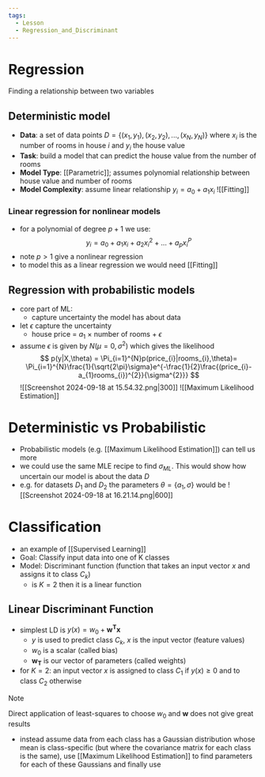 ```yaml
---
tags:
  - Lesson
  - Regression_and_Discriminant
---
```

# Regression
Finding a relationship between two variables
## Deterministic model
- **Data**: a set of data points $D = \{(x_{1}, y_{1}), (x_{2}, y_{2}), ..., (x_{N}, y_{N})\}$ where $x_{i}$ is the number of rooms in house $i$ and $y_{i}$ the house value
- **Task**: build a model that can predict the house value from the number of rooms
- **Model Type**: [[Parametric]]; assumes polynomial relationship between house value and number of rooms
- **Model Complexity**: assume linear relationship $y_{i} = a_{0} + a_{1}x_{i}$
 ![[Fitting]]
### Linear regression for nonlinear models
- for a polynomial of degree $p+1$ we use:
$$
y_{i} = a_{0} + a_{1}x_{i}+a_{2}x_{i}^{2}+...+a_{p}x_{i}^{P}
$$
- note $p > 1$ give a nonlinear regression
- to model this as a linear regression we would need [[Fitting]]
## Regression with probabilistic models
- core part of ML:
	- capture uncertainty the model has about data
- let $\epsilon$ capture the uncertainty
	- house price $=$ $a_{1}$ $\times$ number of rooms $+$ $\epsilon$ 
- assume $\epsilon$ is given by $N(\mu  = 0, \sigma^{2})$ which gives the likelihood
$$
p(y|X,\theta) = \Pi_{i=1}^{N}p(price_{i}|rooms_{i},\theta)= \Pi_{i=1}^{N}\frac{1}{\sqrt{2\pi}\sigma}e^{-\frac{1}{2}\frac{(price_{i}-a_{1}rooms_{i})^{2}}{\sigma^{2}}}
$$
![[Screenshot 2024-09-18 at 15.54.32.png|300]]
![[Maximum Likelihood Estimation]]
# Deterministic vs Probabilistic
- Probabilistic models (e.g. [[Maximum Likelihood Estimation]]) can tell us more
- we could use the same MLE recipe to find $\sigma_{ML}$. This would show how uncertain our model is about the data $D$ 
- e.g. for datasets $D_{1}$ and $D_{2}$ the parameters $\theta = \{a_{1}, \sigma\}$ would be 
![[Screenshot 2024-09-18 at 16.21.14.png|600]]
# Classification
- an example of [[Supervised Learning]]
- Goal: Classify input data into one of K classes
- Model: Discriminant function (function that takes an input vector $x$ and assigns it to class $C_{k}$)
	- is $K = 2$ then it is a linear function
## Linear Discriminant Function
- simplest LD is $y(x) = w_{0}+\boldsymbol{w}^{\boldsymbol{T}}\boldsymbol{x}$ 
	- $y$ is used to predict class $C_{k}$, $x$ is the input vector (feature values)
	- $w_{0}$ is a scalar (called bias)
	- $\boldsymbol{w}_{\boldsymbol{T}}$ is our vector of parameters (called weights)
- for $K = 2$: an input vector $x$ is assigned to class $C_{1}$ if $y(x) \geq 0$ and to class $C_{2}$ otherwise
> [!note] 
> Direct application of least-squares to choose $w_{0}$ and $\boldsymbol{w}$ does not give great results

- instead assume data from each class has a Gaussian distribution whose mean is class-specific (but where the covariance matrix for each class is the same), use [[Maximum Likelihood Estimation]] to find parameters for each of these Gaussians and finally use  
